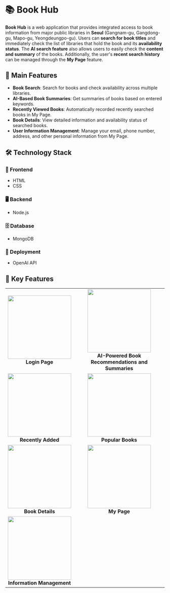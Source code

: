 # 📚 Book Hub

**Book Hub** is a web application that provides integrated access to book information from major public libraries in **Seoul** (Gangnam-gu, Gangdong-gu, Mapo-gu, Yeongdeungpo-gu). Users can **search for book titles** and immediately check the list of libraries that hold the book and its **availability status**. The **AI search feature** also allows users to easily check the **content and summary** of the books. Additionally, the user's **recent search history** can be managed through the **My Page** feature.

## 🌟 Main Features
- **Book Search**: Search for books and check availability across multiple libraries.
- **AI-Based Book Summaries**: Get summaries of books based on entered keywords.
- **Recently Viewed Books**: Automatically recorded recently searched books in My Page.
- **Book Details**: View detailed information and availability status of searched books.
- **User Information Management**: Manage your email, phone number, address, and other personal information from My Page.

  
## 🛠️ Technology Stack

### 🎨 Frontend
- HTML
- CSS

### 🖥️ Backend
- Node.js

### 🗄️ Database
- MongoDB

### 🚀 Deployment
- OpenAI API


## 🌟 Key Features

<table>
  <tr>
    <td align="center"><img src="https://github.com/user-attachments/assets/db85f418-33fb-4d96-bba4-c00757cfa3c6" width="200" /><br><b>Login Page</b></td>
    <td align="center"><img src="https://github.com/user-attachments/assets/a170594d-d5fd-4833-bcb6-a1703d5580c1" width="200" /><br><b>AI-Powered Book Recommendations and Summaries</b></td>
  </tr>
  <tr>
    <td align="center"><img src="https://github.com/user-attachments/assets/ef6fd492-67bd-4007-8f17-c958bfbd6808" width="200" /><br><b>Recently Added</b></td>
    <td align="center"><img src="https://github.com/user-attachments/assets/5d737005-708d-46db-b56e-b8c4d93b68d8" width="200" /><br><b>Popular Books</b></td>
  </tr>
  <tr>
    <td align="center"><img src="https://github.com/user-attachments/assets/48e91a27-9983-42e8-9bed-46c7bef83c6b" width="200" /><br><b>Book Details</b></td>
    <td align="center"><img src="https://github.com/user-attachments/assets/e9ed9da9-5317-4ebf-87db-d17c084d2545" width="200" /><br><b>My Page</b></td>
  </tr>
  <tr>
    <td align="center"><img src="https://github.com/user-attachments/assets/ff5ef701-7c57-488e-b346-806dcba3bb05" width="200" /><br><b>Information Management</b></td>
    <td></td>
  </tr>
</table>


</details>





